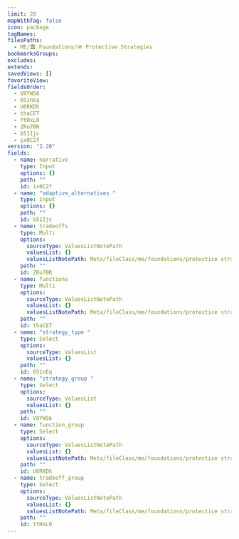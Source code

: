 ```yaml
---
limit: 20
mapWithTag: false
icon: package
tagNames: 
filesPaths:
  - ME/🏛️ Foundations/🪖 Protective Strategies
bookmarksGroups: 
excludes: 
extends: 
savedViews: []
favoriteView: 
fieldsOrder:
  - V8YWS6
  - 6S1nEq
  - U6RKDh
  - thaCET
  - YtHxL0
  - ZRu7BR
  - b51Ijc
  - ix0C2f
version: "2.20"
fields:
  - name: narrative
    type: Input
    options: {}
    path: ""
    id: ix0C2f
  - name: "adaptive_alternatives "
    type: Input
    options: {}
    path: ""
    id: b51Ijc
  - name: tradeoffs
    type: Multi
    options:
      sourceType: ValuesListNotePath
      valuesList: {}
      valuesListNotePath: Meta/fileClass/me/foundations/protectice strategy/lists/behavior tradeoff type list.md
    path: ""
    id: ZRu7BR
  - name: functions
    type: Multi
    options:
      sourceType: ValuesListNotePath
      valuesList: {}
      valuesListNotePath: Meta/fileClass/me/foundations/protectice strategy/lists/behavior function type list.md
    path: ""
    id: thaCET
  - name: "strategy_type "
    type: Select
    options:
      sourceType: ValuesList
      valuesList: {}
    path: ""
    id: 6S1nEq
  - name: "strategy_group "
    type: Select
    options:
      sourceType: ValuesList
      valuesList: {}
    path: ""
    id: V8YWS6
  - name: function_group
    type: Select
    options:
      sourceType: ValuesListNotePath
      valuesList: {}
      valuesListNotePath: Meta/fileClass/me/foundations/protectice strategy/lists/behavior function group list.md
    path: ""
    id: U6RKDh
  - name: tradeoff_group
    type: Select
    options:
      sourceType: ValuesListNotePath
      valuesList: {}
      valuesListNotePath: Meta/fileClass/me/foundations/protectice strategy/lists/behavior tradeoff group list.md
    path: ""
    id: YtHxL0
---
```

